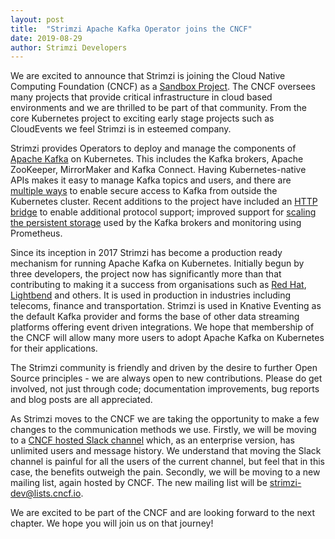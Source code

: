 ```yaml
---
layout: post
title:  "Strimzi Apache Kafka Operator joins the CNCF"
date: 2019-08-29
author: Strimzi Developers
---
```


We are excited to announce that Strimzi is joining the Cloud Native Computing Foundation (CNCF) as a [Sandbox Project](https://www.cncf.io/sandbox-projects/).
The CNCF oversees many projects that provide critical infrastructure in cloud based environments and we are thrilled to be part of that community.
From the core Kubernetes project to exciting early stage projects such as CloudEvents we feel Strimzi is in esteemed company.

<!--more-->

Strimzi provides Operators to deploy and manage the components of [Apache Kafka](https://kafka.apache.org/) on Kubernetes.
This includes the Kafka brokers, Apache ZooKeeper, MirrorMaker and Kafka Connect.
Having Kubernetes-native APIs makes it easy to manage Kafka topics and users, and there are [multiple ways](https://strimzi.io/2019/04/17/accessing-kafka-part-1.html) to enable secure access to Kafka from outside the Kubernetes cluster.
Recent additions to the project have included an [HTTP bridge](https://github.com/strimzi/strimzi-kafka-bridge) to enable additional protocol support; improved support for [scaling the persistent storage](https://strimzi.io/2019/07/08/persistent-storage-improvements.html) used by the Kafka brokers and monitoring using Prometheus.

Since its inception in 2017 Strimzi has become a production ready mechanism for running Apache Kafka on Kubernetes.
Initially begun by three developers, the project now has significantly more than that contributing to making it a success from organisations such as [Red Hat](https://www.redhat.com), [Lightbend](https://www.lightbend.com/) and others.
It is used in production in industries including telecoms, finance and transportation.
Strimzi is used in Knative Eventing as the default Kafka provider and forms the base of other data streaming platforms offering event driven integrations.
We hope that membership of the CNCF will allow many more users to adopt Apache Kafka on Kubernetes for their applications.

The Strimzi community is friendly and driven by the desire to further Open Source principles - we are always open to new contributions.
Please do get involved, not just through code; documentation improvements, bug reports and blog posts are all appreciated.

As Strimzi moves to the CNCF we are taking the opportunity to make a few changes to the communication methods we use. 
Firstly, we will be moving to a [CNCF hosted Slack channel](https://cloud-native.slack.com/messages/CMH3Q3SNP) which, as an enterprise version, has unlimited users and message history. 
We understand that moving the Slack channel is painful for all the users of the current channel, but feel that in this case, the benefits outweigh the pain. 
Secondly, we will be moving to a new mailing list, again hosted by CNCF. The new mailing list will be [strimzi-dev@lists.cncf.io](mailto://strimzi-dev@lists.cncf.io). 

We are excited to be part of the CNCF and are looking forward to the next chapter.
We hope you will join us on that journey!
